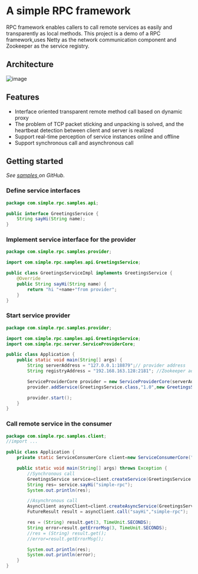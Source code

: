 # A simple RPC framework
RPC framework enables callers to call remote services as easily and transparently as local methods. This project is a demo of a RPC framework,uses Netty as the network communication component and Zookeeper as the service registry.

## Architecture
![image](https://user-images.githubusercontent.com/27358409/115946873-a4e03800-a4f6-11eb-85c1-f83aa9d78326.png)

## Features
* Interface oriented transparent remote method call based on dynamic proxy
* The problem of TCP packet sticking and unpacking is solved, and the heartbeat detection between client and server is realized
* Support real-time perception of service instances online and offline
* Support synchronous call and asynchronous call

## Getting started
*See [ samples ](https://github.com/wjindong/simple-rpc/tree/master/samples) on GitHub.*
### Define service interfaces
```java
package com.simple.rpc.samples.api;

public interface GreetingsService {
    String sayHi(String name);
}
```
### Implement service interface for the provider
```java
package com.simple.rpc.samples.provider;

import com.simple.rpc.samples.api.GreetingsService;

public class GreetingsServiceImpl implements GreetingsService {
    @Override
    public String sayHi(String name) {
        return "hi "+name+"from provider";
    }
}
```
### Start service provider
```java
package com.simple.rpc.samples.provider;

import com.simple.rpc.samples.api.GreetingsService;
import com.simple.rpc.server.ServiceProviderCore;

public class Application {
    public static void main(String[] args) {
        String serverAddress = "127.0.0.1:18879";// provider address
        String registryAddress = "192.168.163.128:2181"; //Zookeeper address

        ServiceProviderCore provider = new ServiceProviderCore(serverAddress, registryAddress);
        provider.addService(GreetingsService.class,"1.0",new GreetingsServiceImpl());

        provider.start();
    }
}
```
### Call remote service in the consumer
```java
package com.simple.rpc.samples.client;
//import ...

public class Application {
    private static ServiceConsumerCore client=new ServiceConsumerCore("192.168.163.128:2181");

    public static void main(String[] args) throws Exception {
        //Synchronous call
        GreetingsService service=client.createService(GreetingsService.class,"1.0");
        String res= service.sayHi("simple-rpc");
        System.out.println(res);

        //Asynchronous call
        AsyncClient asyncClient=client.createAsyncService(GreetingsService.class,"1.0");
        FutureResult result = asyncClient.call("sayHi","simple-rpc");

        res = (String) result.get(3, TimeUnit.SECONDS);
        String error=result.getErrorMsg(3, TimeUnit.SECONDS);
        //res = (String) result.get();
        //error=result.getErrorMsg();

        System.out.println(res);
        System.out.println(error);
    }
}
```
